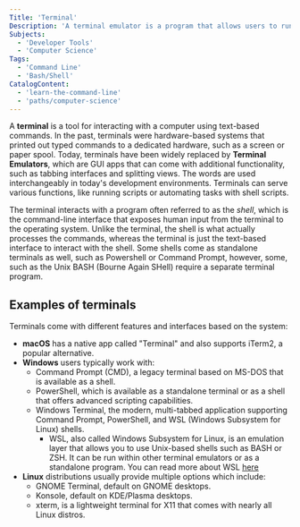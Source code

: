 ```yaml
---
Title: 'Terminal'
Description: 'A terminal emulator is a program that allows users to run commands that are processed by the computer.'
Subjects:
  - 'Developer Tools'
  - 'Computer Science'
Tags:
  - 'Command Line'
  - 'Bash/Shell'
CatalogContent:
  - 'learn-the-command-line'
  - 'paths/computer-science'
---
```


A **terminal** is a tool for interacting with a computer using text-based commands. In the past, terminals were hardware-based systems that printed out typed commands to a dedicated hardware, such as a screen or paper spool. Today, terminals have been widely replaced by **Terminal Emulators**, which are GUI apps that can come with additional functionality, such as tabbing interfaces and splitting views. The words are used interchangeably in today's development environments. Terminals can serve various functions, like running scripts or automating tasks with shell scripts. 

The terminal interacts with a program often referred to as the *shell*, which is the command-line interface that exposes human input from the terminal to the operating system. Unlike the terminal, the shell is what actually processes the commands, whereas the terminal is just the text-based interface to interact with the shell. Some shells come as standalone terminals as well, such as Powershell or Command Prompt, however, some, such as the Unix BASH (Bourne Again SHell) require a separate terminal program.

## Examples of terminals

Terminals come with different features and interfaces based on the system:
- **macOS** has a native app called "Terminal" and also supports iTerm2, a popular alternative.
- **Windows** users typically work with:
  - Command Prompt (CMD), a legacy terminal based on MS-DOS that is available as a shell.
  - PowerShell, which is available as a standalone terminal or as a shell that offers advanced scripting capabilities.
  - Windows Terminal, the modern, multi-tabbed application supporting Command Prompt, PowerShell, and WSL (Windows Subsystem for Linux) shells.
    - WSL, also called Windows Subsystem for Linux, is an emulation layer that allows you to use Unix-based shells such as BASH or ZSH. It can be run within other terminal emulators or as a standalone program. You can read more about WSL [here](https://learn.microsoft.com/en-us/windows/wsl/about)
- **Linux** distributions usually provide multiple options which include:
  - GNOME Terminal, default on GNOME desktops.
  - Konsole, default on KDE/Plasma desktops.
  - xterm, is a lightweight terminal for X11 that comes with nearly all Linux distros.
